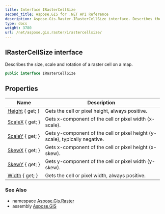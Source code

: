 ```yaml
---
title: Interface IRasterCellSize
second_title: Aspose.GIS for .NET API Reference
description: Aspose.Gis.Raster.IRasterCellSize interface. Describes the size scale and rotation of a raster cell on a map
type: docs
weight: 3780
url: /net/aspose.gis.raster/irastercellsize/
---
```

## IRasterCellSize interface

Describes the size, scale and rotation of a raster cell on a map.

```csharp
public interface IRasterCellSize
```

## Properties

| Name | Description |
| --- | --- |
| [Height](../../aspose.gis.raster/irastercellsize/height/) { get; } | Gets the cell or pixel height, always positive. |
| [ScaleX](../../aspose.gis.raster/irastercellsize/scalex/) { get; } | Gets x-component of the cell or pixel width (x-scale). |
| [ScaleY](../../aspose.gis.raster/irastercellsize/scaley/) { get; } | Gets y-component of the cell or pixel height (y-scale), typically negative. |
| [SkewX](../../aspose.gis.raster/irastercellsize/skewx/) { get; } | Gets x-component of the cell or pixel height (x-skew). |
| [SkewY](../../aspose.gis.raster/irastercellsize/skewy/) { get; } | Gets y-component of the cell or pixel width (y-skew). |
| [Width](../../aspose.gis.raster/irastercellsize/width/) { get; } | Gets the cell or pixel width, always positive. |

### See Also

* namespace [Aspose.Gis.Raster](../../aspose.gis.raster/)
* assembly [Aspose.GIS](../../)



